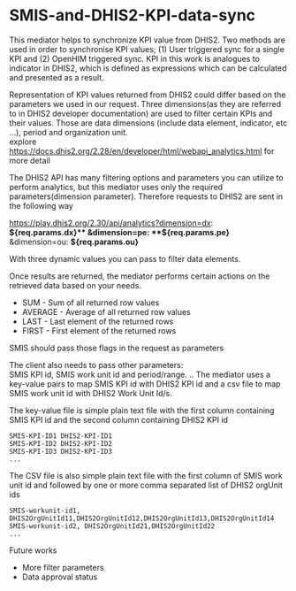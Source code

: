 # SMIS-and-DHIS2-KPI-data-sync

   This mediator helps to synchronize KPI value from DHIS2. Two methods are used in order to synchronise KPI values; (1) User triggered sync for a single KPI and (2) OpenHIM triggered sync. KPI in this work is analogues to indicator in DHIS2, which is defined as expressions which can be calculated and presented as a result.

   Representation of KPI values returned from DHIS2 could differ based on the parameters we used in our request. Three dimensions(as they are referred to in DHIS2 developer documentation) are used to filter certain KPIs and their values. Those are data dimensions (include data element, indicator, etc …), period and organization unit.   
explore https://docs.dhis2.org/2.28/en/developer/html/webapi_analytics.html for more detail

   The DHIS2 API has many filtering options and parameters you can utilize to perform analytics, but this mediator uses only the required parameters(dimension parameter). Therefore requests to DHIS2 are sent in the following way  

https://play.dhis2.org/2.30/api/analytics?dimension=dx: **${req.params.dx}** &dimension=pe: **${req.params.pe}**  &dimension=ou: **${req.params.ou}**  

With three dynamic values you can pass to filter data elements.  

Once results are returned, the mediator performs certain actions on the retrieved data based on your needs.  
- SUM - Sum of all returned row values
- AVERAGE  - Average of all returned row values
- LAST  - Last element of the returned rows
- FIRST  - First element of the returned rows

SMIS should pass those flags in the request as parameters 

   The client also needs to pass other parameters:  
SMIS KPI id, SMIS work unit id and period/range. ..
   The mediator uses a key-value pairs to map SMIS KPI id with DHIS2 KPI id and a csv file to map SMIS work unit id with DHIS2 Work Unit Id/s.

   The key-value file is simple plain text file with the first column containing SMIS KPI id and the second column containing DHIS2 KPI id

```
SMIS-KPI-ID1 DHIS2-KPI-ID1
SMIS-KPI-ID2 DHIS2-KPI-ID2
SMIS-KPI-ID3 DHIS2-KPI-ID3
...

```
   The CSV file is also simple plain text file with the first column of SMIS work unit id and followed by one or more comma separated list of DHIS2 orgUnit ids
```
SMIS-workunit-id1, DHIS2OrgUnitId11,DHIS2OrgUnitId12,DHIS2OrgUnitId13,DHIS2OrgUnitId14
SMIS-workunit-id2, DHIS2OrgUnitId21,DHIS2OrgUnitId22
...

```
Future works
- More filter parameters
- Data approval status
